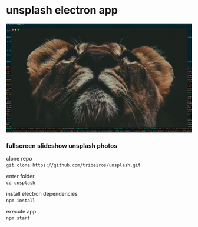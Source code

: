 # unsplash electron app

![unsplash app](https://raw.githubusercontent.com/tribeiros/unsplash/master/unsplash.png)


### fullscreen slideshow unsplash photos

clone repo\
`git clone https://github.com/tribeiros/unsplash.git`

enter folder\
`cd unsplash`

install electron dependencies\
`npm install`

execute app\
`npm start`
